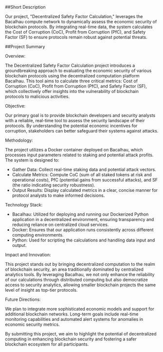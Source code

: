 ##Short Description

Our project, "Decentralized Safety Factor Calculation," leverages the Bacalhau compute network to dynamically assess the economic security of blockchain protocols. By integrating real-time data, the system calculates the Cost of Corruption (CoC), Profit from Corruption (PfC), and Safety Factor (SF) to ensure protocols remain robust against potential threats.

##Project Summary

Overview:

The Decentralized Safety Factor Calculation project introduces a groundbreaking approach to evaluating the economic security of various blockchain protocols using the decentralized computation platform Bacalhau. This tool aims to calculate three critical metrics: Cost of Corruption (CoC), Profit from Corruption (PfC), and Safety Factor (SF), which collectively offer insights into the vulnerability of blockchain protocols to malicious activities.

Objective:

Our primary goal is to provide blockchain developers and security analysts with a reliable, real-time tool to assess the security landscape of their protocols. By understanding the potential economic incentives for corruption, stakeholders can better safeguard their systems against attacks.

Methodology:

The project utilizes a Docker container deployed on Bacalhau, which processes input parameters related to staking and potential attack profits. The system is designed to:

- Gather Data: Collect real-time staking data and potential attack vectors.
- Calculate Metrics: Compute CoC (sum of all staked tokens at risk and operational costs), PfC (potential gains from successful attacks), and SF (the ratio indicating security robustness).
- Output Results: Display calculated metrics in a clear, concise manner for protocol analysts to make informed decisions.

Technology Stack:

- Bacalhau: Utilized for deploying and running our Dockerized Python application in a decentralized environment, ensuring transparency and reducing reliance on centralized cloud services.
- Docker: Ensures that our application runs consistently across different computing environments.
- Python: Used for scripting the calculations and handling data input and output.

Impact and Innovation:

This project stands out by bringing decentralized computation to the realm of blockchain security, an area traditionally dominated by centralized analytics tools. By leveraging Bacalhau, we not only enhance the reliability of our calculations through distributed computing but also democratize access to security analytics, allowing smaller blockchain projects the same level of insight as top-tier protocols.

Future Directions:

We plan to integrate more sophisticated economic models and support for additional blockchain networks. Long-term goals include real-time monitoring capabilities and automated alert systems for anomalies in economic security metrics.

By submitting this project, we aim to highlight the potential of decentralized computing in enhancing blockchain security and fostering a safer blockchain ecosystem for all participants.